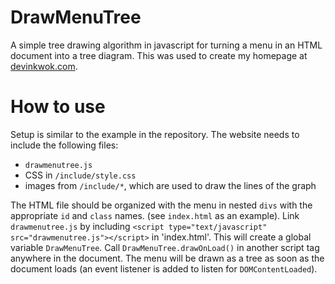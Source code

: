 DrawMenuTree
============

A simple tree drawing algorithm in javascript for turning a menu in an HTML document into a tree diagram. This was used to create my homepage at [devinkwok.com](http://www.devinkwok.com).

How to use
==========
Setup is similar to the example in the repository. The website needs to include the following files:

 + `drawmenutree.js`
 + CSS in `/include/style.css`
 + images from `/include/*`, which are used to draw the lines of the graph

The HTML file should be organized with the menu in nested `divs` with the appropriate `id` and `class` names. (see `index.html` as an example). Link `drawmenutree.js` by including `<script type="text/javascript" src="drawmenutree.js"></script>` in 'index.html'. This will create a global variable `DrawMenuTree`. Call `DrawMenuTree.drawOnLoad()` in another script tag anywhere in the document. The menu will be drawn as a tree as soon as the document loads (an event listener is added to listen for `DOMContentLoaded`).
